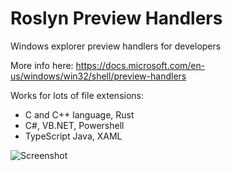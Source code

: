 # Roslyn Preview Handlers

Windows explorer preview handlers for developers

More info here: https://docs.microsoft.com/en-us/windows/win32/shell/preview-handlers

Works for lots of file extensions:
- C and C++ language, Rust
- C#, VB.NET, Powershell
- TypeScript Java, XAML


![Screenshot](https://github.com/Ericvf/Roslyn-Preview-Handlers/blob/8097b052e88ee2e46609913925395782dadf7a10/Capture.PNG)
